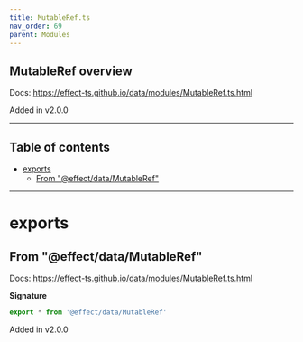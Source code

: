 ```yaml
---
title: MutableRef.ts
nav_order: 69
parent: Modules
---
```


## MutableRef overview

Docs: https://effect-ts.github.io/data/modules/MutableRef.ts.html

Added in v2.0.0

---

<h2 class="text-delta">Table of contents</h2>

- [exports](#exports)
  - [From "@effect/data/MutableRef"](#from-effectdatamutableref)

---

# exports

## From "@effect/data/MutableRef"

Docs: https://effect-ts.github.io/data/modules/MutableRef.ts.html

**Signature**

```ts
export * from '@effect/data/MutableRef'
```

Added in v2.0.0

